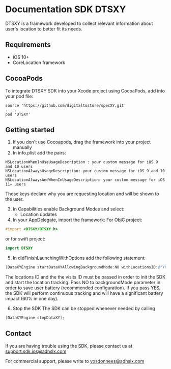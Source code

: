 # Documentation SDK DTSXY
DTSXY is a framework developed to collect relevant information about user's location to better fit its needs.

## Requirements
* iOS 10+
* CoreLocation framework

## CocoaPods
To integrate DTSXY SDK into your Xcode project using CocoaPods, add into your pod file: 
```
source 'https://github.com/digitaltostore/specXY.git'
. . .
pod 'DTSXY'
```

## Getting started
1. If you don't use Cocoapods, drag the framework into your project manually
2. In info.plist add the pairs:
```
NSLocationWhenInUseUsageDescription : your custom message for iOS 9 and 10 users
NSLocationAlwaysUsageDescription: your custom message for iOS 9 and 10 users
NSLocationAlwaysAndWhenInUsageDescription: your custom message for iOS 11+ users
```
Those keys declare why you are requesting location and will be shown to the user.

3. In Capabilities enable Background Modes and select:
	* Location updates
4. In your AppDelegate, import the framework:
For ObjC project:
```objective-c
#import <DTSXY/DTSXY.h>
```
or for swift project:
```swift
import DTSXY
```
5. In didFinishLaunchingWithOptions add the following statement:
```objective-c
[DataXYEngine startDataXYAllowingBackgroundMode:NO withLocationsID:@"YOUR_LOCATIONS_ID_NUMBER" withVisitsID:@"YOUR_VISITS_ID_NUMBER"];
```
The locations ID and the the visits ID must be passed in order to init the SDK and start the location tracking. 
Pass NO to backgroundMode parameter in order to save user battery (recommended configuration).
If you pass YES, the SDK will perform continuous tracking and will have a significant 
battery impact (60% in one day). 

6. Stop the SDK
The SDK can be stopped whenever needed by calling
```objective-c
[DataXYEngine stopDataXY];
```

## Contact

If you are having trouble using the SDK, please contact us at support.sdk.ios@adhslx.com

For commercial support, please write to vosdonnees@adhslx.com
